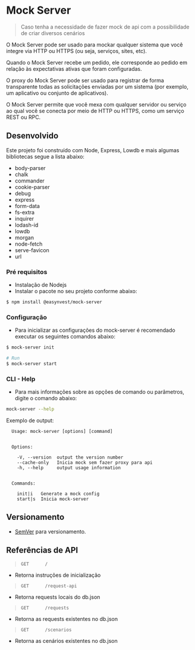 # Mock Server
> Caso tenha a necessidade de fazer mock de api com a possibilidade de criar diversos cenários

O Mock Server pode ser usado para mockar qualquer sistema que você integre via HTTP ou HTTPS (ou seja, serviços, sites, etc).

Quando o Mock Server recebe um pedido, ele corresponde ao pedido em relação às expectativas ativas que foram configuradas.

O proxy do Mock Server pode ser usado para registrar de forma transparente todas as solicitações enviadas por um sistema (por exemplo, um aplicativo ou conjunto de aplicativos).

O Mock Server permite que você mexa com qualquer servidor ou serviço ao qual você se conecta por meio de HTTP ou HTTPS, como um serviço REST ou RPC.

## Desenvolvido

Este projeto foi construído com Node, Express, Lowdb e mais algumas bibliotecas segue a lista abaixo:

 * body-parser
 * chalk
 * commander
 * cookie-parser
 * debug
 * express
 * form-data
 * fs-extra
 * inquirer
 * lodash-id
 * lowdb
 * morgan
 * node-fetch
 * serve-favicon
 * url

### Pré requisitos

 * Instalação de Nodejs
 * Instalar o pacote no seu projeto conforme abaixo:

```bash
$ npm install @easynvest/mock-server
```

### Configuração

 * Para inicializar as configurações do mock-server é recomendado executar os seguintes comandos abaixo:

```bash
$ mock-server init
```

```bash
# Run
$ mock-server start
```

### CLI - Help

 * Para mais informações sobre as opções de comando ou parâmetros, digite o comando abaixo:

```bash
mock-server --help
```

Exemplo de output:

```
  Usage: mock-server [options] [command]


  Options:

    -V, --version  output the version number
    --cache-only   Inicia mock sem fazer proxy para api
    -h, --help     output usage information


  Commands:

    init|i   Generate a mock config
    start|s  Inicia mock-server
```


## Versionamento

 * [SemVer](http://semver.org/) para versionamento.

## Referências de API

> `GET      /	                `

* Retorna instruções de inicialização

> `GET      /request-api      `

* Retorna requests locais do db.json

> `GET      /requests         `

* Retorna as requests existentes no db.json

> `GET      /scenarios        `

* Retorna as cenários existentes no db.json
